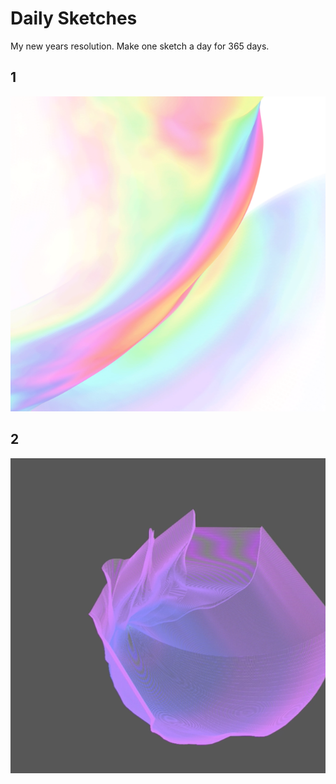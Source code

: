 # Daily Sketches
My new years resolution. Make one sketch a day for 365 days. 

## 1
![](thumbnails/01-01-17.png)
## 2
![](thumbnails/01-02-17.png)
